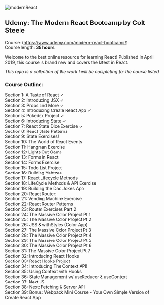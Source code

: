 ![modernReact](https://user-images.githubusercontent.com/24855472/61600077-bea36b80-abfc-11e9-9261-02d2d20652f9.png)

## Udemy: The Modern React Bootcamp by Colt Steele 
Course: (https://www.udemy.com/modern-react-bootcamp/) <br>
Course length: <b>39 hours</b>

Welcome to the best online resource for learning React! Published in April 2019, this course is brand new and covers the latest in React.

*This repo is a collection of the work I will be completing for the course listed*

### Course Outline:
Section 1: A Taste of React &check; <br>
Section 2: Introducing JSX &check; <br>
Section 3: Props and More &check; <br>
Section 4: Introducing Create React App &check; <br>
Section 5: Pokedex Project &check; <br>
Section 6: Introducing State &check; <br>
Section 7: React State Dice Exercise &check; <br>
Section 8: React State Patterns  <br>
Section 9: State Exercises!  <br>
Section 10: The World of React Events  <br>
Section 11: Hangman Exercise <br>
Section 12: Lights Out Game <br>
Section 13: Forms in React <br>
Section 14: Forms Exercise <br>
Section 15: Todo List Project <br>
Section 16: Building Yahtzee <br>
Section 17: React Lifecycle Methods <br>
Section 18: LifeCycle Methods & API Exercise <br>
Section 19: Building the Dad Jokes App <br>
Section 20: React Router: <br>
Section 21: Vending Machine Exercise <br>
Section 22: React Router Patterns <br>
Section 23: Router Exercises Part 2 <br>
Section 24: The Massive Color Project Pt 1 <br>
Section 25: The Massive Color Project Pt 2 <br>
Section 26: JSS & withStyles (Color App) <br>
Section 27: The Massive Color Project Pt 3 <br>
Section 28: The Massive Color Project Pt 4 <br>
Section 29: The Massive Color Project Pt 5 <br>
Section 30: The Massive Color Project Pt 6 <br>
Section 31: The Massive Color Project Pt 7 <br>
Section 32: Introducing React Hooks <br>
Section 33: React Hooks Project <br>
Section 34: Introducing The Context API! <br>
Section 35: Using Context with Hooks <br>
Section 36: State Management w/ useReducer &
useContext <br>
Section 37: Next JS <br>
Section 38: Next: Fetching & Server API <br>
Section 39: Bonus: Webpack Mini Course - Your Own
Simple Version of Create React App <br>